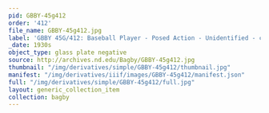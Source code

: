 ```yaml
---
pid: GBBY-45g412
order: '412'
file_name: GBBY-45g412.jpg
label: 'GBBY 45G/412: Baseball Player - Posed Action - Unidentified - c1930s'
_date: 1930s
object_type: glass plate negative
source: http://archives.nd.edu/Bagby/GBBY-45g412.jpg
thumbnail: "/img/derivatives/simple/GBBY-45g412/thumbnail.jpg"
manifest: "/img/derivatives/iiif/images/GBBY-45g412/manifest.json"
full: "/img/derivatives/simple/GBBY-45g412/full.jpg"
layout: generic_collection_item
collection: bagby
---
```

